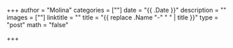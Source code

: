 +++
author = "Molina"
categories = [""]
date = "{{ .Date }}"
description = ""
images = [""]
linktitle = ""
title = "{{ replace .Name "-" " " | title }}"
type = "post"
math = "false"

+++

